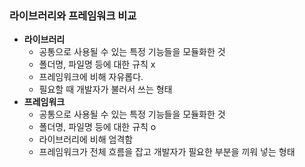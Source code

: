 ### 라이브러리와 프레임워크 비교

- **라이브러리**
  - 공통으로 사용될 수 있는 특정 기능들을 모듈화한 것
  - 폴더명, 파일명 등에 대한 규칙 x
  - 프레임워크에 비해 자유롭다.
  - 필요할 때 개발자가 불러서 쓰는 형태
- **프레임워크**
  - 공통으로 사용될 수 있는 특정 기능들을 모듈화한 것
  - 폴더명, 파일명 등에 대한 규칙 o
  - 라이브러리에 비해 엄격함
  - 프레임워크가 전체 흐름을 잡고 개발자가 필요한 부분을 끼워 넣는 형태
